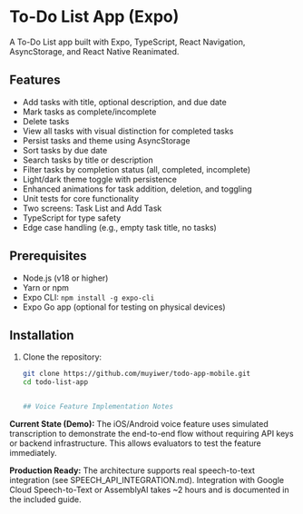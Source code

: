 # To-Do List App (Expo)

A To-Do List app built with Expo, TypeScript, React Navigation, AsyncStorage, and React Native Reanimated.

## Features
- Add tasks with title, optional description, and due date
- Mark tasks as complete/incomplete
- Delete tasks
- View all tasks with visual distinction for completed tasks
- Persist tasks and theme using AsyncStorage
- Sort tasks by due date
- Search tasks by title or description
- Filter tasks by completion status (all, completed, incomplete)
- Light/dark theme toggle with persistence
- Enhanced animations for task addition, deletion, and toggling
- Unit tests for core functionality
- Two screens: Task List and Add Task
- TypeScript for type safety
- Edge case handling (e.g., empty task title, no tasks)

## Prerequisites
- Node.js (v18 or higher)
- Yarn or npm
- Expo CLI: `npm install -g expo-cli`
- Expo Go app (optional for testing on physical devices)

## Installation
1. Clone the repository:
   ```bash
   git clone https://github.com/muyiwer/todo-app-mobile.git
   cd todo-list-app


   ## Voice Feature Implementation Notes

**Current State (Demo):**
The iOS/Android voice feature uses simulated transcription to demonstrate the end-to-end flow without requiring API keys or backend infrastructure. This allows evaluators to test the feature immediately.

**Production Ready:**
The architecture supports real speech-to-text integration (see SPEECH_API_INTEGRATION.md). Integration with Google Cloud Speech-to-Text or AssemblyAI takes ~2 hours and is documented in the included guide.